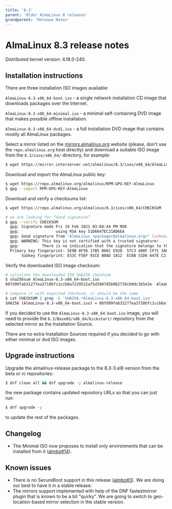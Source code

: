 ```yaml
---
title: '8.3'
parent: 'Older AlmaLinux 8 releases'
grandparent: 'Release Notes'
---
```


<Breadcrumbs />

# AlmaLinux 8.3 release notes

Distributed kernel version: 4.18.0-240.

## Installation instructions

There are three installation ISO images available:

`AlmaLinux-8.3-x86_64-boot.iso` - a single network installation CD image
that downloads packages over the Internet.

`AlmaLinux-8.3-x86_64-minimal.iso` - a minimal self-containing DVD image
that makes possible offline installation.

`AlmaLinux-8.3-x86_64-dvd1.iso` - a full installation DVD image that
contains mostly all AlmaLinux packages.

Select a mirror listed on the
[mirrors.almalinux.org](https://mirrors.almalinux.org/) website (please,
don't use the `repo.almalinux.org` host directly) and download a suitable ISO
image from the `8.3/isos/x86_64/` directory, for example:

```bash
$ wget https://mirror.interserver.net/almalinux/8.3/isos/x86_64/AlmaLinux-8.3-x86_64-boot.iso
```

Download and import the AlmaLinux public key:

```bash
$ wget https://repo.almalinux.org/almalinux/RPM-GPG-KEY-AlmaLinux
$ gpg --import RPM-GPG-KEY-AlmaLinux
```

Download and verify a checksums list:

```bash
$ wget https://repo.almalinux.org/almalinux/8.3/isos/x86_64/CHECKSUM

# we are looking for “Good signature”
$ gpg --verify CHECKSUM
  gpg: Signature made Fri 19 Feb 2021 03:04:44 PM MSK
  gpg:                using RSA key 51D6647EC21AD6EA
  gpg: Good signature from "AlmaLinux <packager@almalinux.org>" [unknown]
  gpg: WARNING: This key is not certified with a trusted signature!
  gpg:          There is no indication that the signature belongs to the owner.
  Primary key fingerprint: 5E9B 8F56 17B5 066C E920  57C3 488F CF7C 3ABB 34F8
       Subkey fingerprint: E53C F5EF 91CE B0AD 1812  ECB8 51D6 647E C21A D6EA
```

Verify the downloaded ISO image checksum:

```bash
# calculate the downloaded ISO SHA256 checksum
$ sha256sum AlmaLinux-8.3-x86_64-boot.iso
08fd99fab31277ea3710bfc1ccb8a7229522af5d3987d5b062739cb0dc3b5e3e  AlmaLinux-8.3-x86_64-boot.iso

# compare it with expected checksum, it should be the same
$ cat CHECKSUM | grep -E 'SHA256.*AlmaLinux-8.3-x86_64-boot.iso'
SHA256 (AlmaLinux-8.3-x86_64-boot.iso) = 08fd99fab31277ea3710bfc1ccb8a7229522af5d3987d5b062739cb0dc3b5e3e
```

If you decided to use the `AlmaLinux-8.3-x86_64-boot.iso` image, you will
need to provide the `8.3/BaseOS/x86_64/kickstart/` repository from the
selected mirror as the Installation Source.

There are no extra Installation Sources required if you decided to go with
either minimal or dvd ISO images.


## Upgrade instructions

Upgrade the almalinux-release package to the 8.3-3.el8 version from the beta
or rc repositories:

```bash
$ dnf clean all && dnf upgrade -y almalinux-release
```

the new package contains updated repository URLs so that you can just run:

```bash
$ dnf upgrade -y
```

to update the rest of the packages.


## Changelog

* The Minimal ISO now proposes to install only environments that can be
  installed from it ([almbz#14](https://bugs.almalinux.org/view.php?id=14)).


## Known issues

* There is no SecureBoot support in this release
  ([almbz#3](https://bugs.almalinux.org/view.php?id=3)). We are doing our
  best to have it in a stable release.
* The mirrors support implemented with help of the DNF fastestmirror plugin
  that is known to be a bit "quirky". We are going to switch to
  geo-location-based mirror selection in the stable version.
